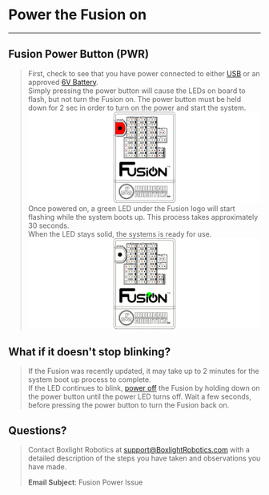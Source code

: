 # **Power the Fusion on**
-----
## **Fusion Power Button (PWR)**
>First, check to see that you have power connected to either [USB](Connect_USB_Power.md) or an approved [6V Battery](Connect_Battery.md).  
>Simply pressing the power button will cause the LEDs on board to flash, but not turn the Fusion on. The power button must be held down for 2 sec in order to turn on the power and start the system.
![](img/Power/PowerButton.png)
>Once powered on, a green LED under the Fusion logo will start flashing while the system boots up. This process takes approximately 30 seconds.  
>When the LED stays solid, the systems is ready for use.
![](img/Power/Fusion_Status_LED.gif)

## **What if it doesn't stop blinking?**
>If the Fusion was recently updated, it may take up to 2 minutes for the system boot up process to complete.  
>If the LED continues to blink, [power off](Power_Off.md) the Fusion by holding down on the power button until the power LED turns off. Wait a few seconds, before pressing the power button to turn the Fusion back on.

## **Questions?**
>Contact Boxlight Robotics at [support@BoxlightRobotics.com](mailto:support@BoxlightRobotics.com) with a detailed description of the steps you have taken and observations you have made.
>
>**Email Subject**: Fusion Power Issue